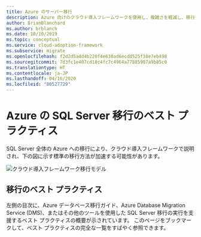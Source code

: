 ```yaml
---
title: Azure のサーバー移行
description: Azure 向けのクラウド導入フレームワークを使用し、複雑さを軽減し、移行プロセスを標準化する SQL Server 移行のベスト プラクティスについて説明します。
author: BrianBlanchard
ms.author: brblanch
ms.date: 10/10/2019
ms.topic: conceptual
ms.service: cloud-adoption-framework
ms.subservice: migrate
ms.openlocfilehash: f2d2d5a4d4b220f4e638ad6ecdd525f38e7eb498
ms.sourcegitcommit: 7d3fc1e407cd18c4fc7c4964a77885907a9b85c0
ms.translationtype: HT
ms.contentlocale: ja-JP
ms.lasthandoff: 04/16/2020
ms.locfileid: "80527729"
---
```

# <a name="sql-server-migration-best-practices-for-azure"></a>Azure の SQL Server 移行のベスト プラクティス

SQL Server 全体の Azure への移行により、クラウド導入フレームワークで説明され、下の図に示す標準の移行方法が加速する可能性があります。

![クラウド導入フレームワーク移行モデル](../../_images/migrate/methodology.png)

## <a name="migration-best-practices"></a>移行のベスト プラクティス

左側の目次に、Azure データベース移行ガイド、Azure Database Migration Service (DMS)、またはその他のツールを使用した SQL Server 移行の実行を支援するベスト プラクティスの概要が示されています。 このページをブックマークして、ベスト プラクティスの完全な一覧をすばやく参照できます。
